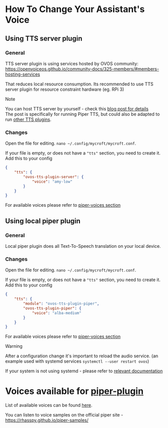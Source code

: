 # How To Change Your Assistant's Voice

## Using TTS server plugin

### General
TTS server plugin is using services hosted by OVOS community:
https://openvoiceos.github.io/community-docs/325-members/#members-hosting-services

That reduces local resource consumption. Its recommended to use TTS server plugin for resource constraint hardware (eg. RPi 3)

> [!NOTE]
> You can host TTS server by yourself - check this [blog post for details](https://blog.graywind.org/posts/piper-tts-server-script/)  
> The post is specifically for running Piper TTS, but could also be adapted to run [other TTS plugins](https://github.com/orgs/OpenVoiceOS/repositories?language=&q=tts-plugin&sort=&type=all).

### Changes 
Open the file for editing.  `nano ~/.config/mycroft/mycroft.conf`.

If your file is empty, or does not have a `"tts"` section, you need to create it.  Add this to your config

```json
{
    "tts": {
        "ovos-tts-plugin-server": {
            "voice": "amy-low"
        }
    }
}
```

For available voices please refer to [piper-voices section](#voices-available-for-piper-plugin)

## Using local piper plugin

### General
Local piper plugin does all Text-To-Speech translation on your local device.

### Changes
Open the file for editing.  `nano ~/.config/mycroft/mycroft.conf`.

If your file is empty, or does not have a `"tts"` section, you need to create it.  Add this to your config

```json
{
    "tts": {
        "module": "ovos-tts-plugin-piper",
        "ovos-tts-plugin-piper": {
            "voice": "alba-medium"
        }
    }
}
```

For available voices please refer to [piper-voices section](#voices-available-for-piper-plugin)

> [!WARNING]  
> After a configuration change it's important to reload the audio service.
> (an example used with systemd services `systemctl --user restart ovos`)
>
> If your system is not using systemd - please refer to [relevant documentation](051-starting_modules.md)

# Voices available for [piper-plugin](https://github.com/OpenVoiceOS/ovos-tts-plugin-piper/)
List of available voices can be found [here](https://github.com/OpenVoiceOS/ovos-tts-plugin-piper/blob/dev/ovos_tts_plugin_piper/__init__.py#L155C8-L242C109).

You can listen to voice samples on the official piper site - https://rhasspy.github.io/piper-samples/
